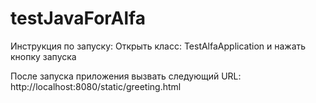 # testJavaForAlfa

Инструкция по запуску:
Открыть класс: TestAlfaApplication и нажать кнопку запуска

После запуска приложения вызвать следующий URL:
http://localhost:8080/static/greeting.html
